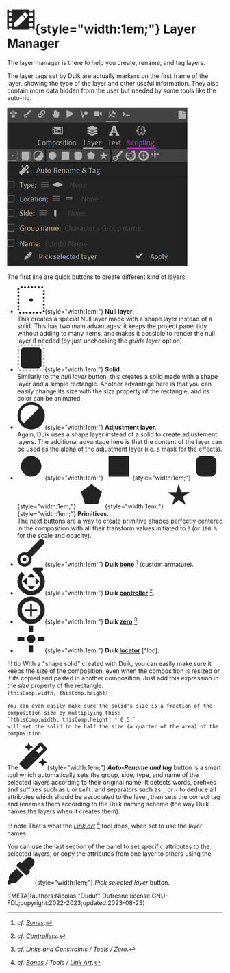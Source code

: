 # ![](../../img/duik/icons/composition_settings.svg){style="width:1em;"} Layer Manager

The layer manager is there to help you create, rename, and tag layers.

The layer tags set by Duik are actually markers on the first frame of the layer, showing the type of the layer and other useful information. They also contain more data hidden from the user but needed by some tools like the auto-rig.

![](../../img/duik/tools/layer-tools.png)

The first line are quick buttons to create different kind of layers.

- ![](../../img/duik/icons/null.svg){style="width:1em;"} **Null layer**.  
    This creates a special Null layer made with a shape layer instead of a solid. This has two main advantages: it keeps the project panel tidy without adding to many items, and makes it possible to render the null layer if needed (by just unchecking the *guide layer* option).
- ![](../../img/duik/icons/solid.svg){style="width:1em;"} **Solid**.  
    Similarly to the *null layer* button, this creates a solid made with a shape layer and a simple rectangle. Another advantage here is that you can easily change its size with the *size* property of the rectangle, and its color can be animated.
- ![](../../img/duik/icons/adjustment.svg){style="width:1em;"} **Adjustment layer**.  
    Again, Duik uses a shape layer instead of a solid to create adjustement layers. The additional advantage here is that the content of the layer can be used as the alpha of the adjustment layer (i.e. a mask for the effects).
- ![](../../img/duik/icons/circle.svg){style="width:1em;"} ![](../../img/duik/icons/square.svg){style="width:1em;"} ![](../../img/duik/icons/rounded_square.svg){style="width:1em;"} ![](../../img/duik/icons/polygon.svg){style="width:1em;"} ![](../../img/duik/icons/star.svg){style="width:1em;"} **Primitives**.  
    The next buttons are a way to create primitive shapes perfectly centered in the composition with all their transform values initiated to `0` (or `100 %` for the scale and opacity).
- ![](../../img/duik/icons/bone.svg){style="width:1em;"} **Duik [bone](../bones/index.md)**&nbsp;[^bone] (custom armature).  
- ![](../../img/duik/icons/move_rotate.svg){style="width:1em;"} **Duik [controller](../controllers/index.md)**&nbsp;[^ctrl].  
- ![](../../img/duik/icons/zero.svg){style="width:1em;"} **Duik [zero](../constraints/tools/zero.md)**&nbsp;[^zero].  
- ![](../../img/duik/icons/locator.svg){style="width:1em;"} **Duik [locator](../constraints/tools/locator.md)**&nbsp;[^loc].

[^link]: *cf. [Bones](../bones/index.md) / Tools / [Link Art](../bones/tools/link-art.md)*.

[^bone]: *cf. [Bones](../bones/index.md)*.

[^ctrl]: *cf. [Controllers](../controllers/index.md)*.

[^zero]: *cf. [Links and Constraints](../constraints/index.md) / Tools / [Zero](../constraints/tools/zero.md)*.

[^locator]: *cf. [Links and Constraints](../constraints/index.md) / Tools / [Locator](../constraints/tools/locator.md)*.

!!! tip
    With a "shape solid" created with Duik, you can easily make sure it keeps the size of the composition, even when the composition is resized or if its copied and pasted in another composition. Just add this expression in the *size* property of the rectangle:  
    `[thisComp.width, thisComp.height];`

    You can even easily make sure the solid's size is a fraction of the composition size by multiplying this:  
    `[thisComp.width, thisComp.height] * 0.5;`  
    will set the solid to be half the size (a quarter of the area) of the composition.

The ![](../../img/duik/icons/autorig.svg){style="width:1em;"} ***Auto-Rename and tag*** button is a smart tool which automatically sets the group, side, type, and name of the selected layers according to their original name. It detects words, prefixes and suffixes such as `L` or `Left`, and separators such as `_` or `-` to deduce all attributes which should be associated to the layer, then sets the correct tag and renames them according to the Duik naming scheme (the way Duik names the layers when it creates them).

!!! note
    That's what the [*Link art*](../bones/tools/link-art.md)&nbsp;[^link] tool does, when set to use the layer names.

You can use the last section of the panel to set specific attributes to the selected layers, or copy the attributes from one layer to others using the ![](../../img/duik/icons/eye_dropper.svg){style="width:1em;"} *Pick selected layer* button.

![META](authors:Nicolas "Duduf" Dufresne;license:GNU-FDL;copyright:2022-2023;updated:2023-08-23)
